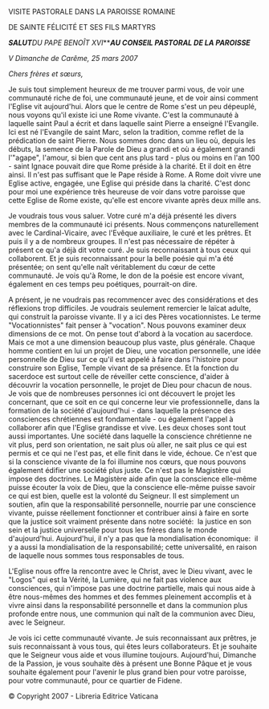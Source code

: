 VISITE PASTORALE DANS LA PAROISSE ROMAINE

DE SAINTE FÉLICITÉ ET SES FILS MARTYRS

***SALUT**DU PAPE BENOÎT XVI******AU CONSEIL PASTORAL DE LA PAROISSE***

*V Dimanche de Carême, 25 mars 2007*

*Chers frères et sœurs,*

Je suis tout simplement heureux de me trouver parmi vous, de voir une communauté riche de foi, une communauté jeune, et de voir ainsi comment l'Eglise vit aujourd'hui. Alors que le centre de Rome s'est un peu dépeuplé, nous voyons qu'il existe ici une Rome vivante. C'est la communauté à laquelle saint Paul a écrit et dans laquelle saint Pierre a enseigné l'Evangile. Ici est né l'Evangile de saint Marc, selon la tradition, comme reflet de la prédication de saint Pierre. Nous sommes donc dans un lieu où, depuis les débuts, la semence de la Parole de Dieu a grandi et où a également grandi l'"agape", l'amour, si bien que cent ans plus tard - plus ou moins en l'an 100 - saint Ignace pouvait dire que Rome préside à la charité. Et il doit en être ainsi. Il n'est pas suffisant que le Pape réside à Rome. A Rome doit vivre une Eglise active, engagée, une Eglise qui préside dans la charité. C'est donc pour moi une expérience très heureuse de voir dans votre paroisse que cette Eglise de Rome existe, qu'elle est encore vivante après deux mille ans.

Je voudrais tous vous saluer. Votre curé m'a déjà présenté les divers membres de la communauté ici présents. Nous commençons naturellement avec le Cardinal-Vicaire, avec l'Evêque auxiliaire, le curé et les prêtres. Et puis il y a de nombreux groupes. Il n'est pas nécessaire de répéter à présent ce qu'a déjà dit votre curé. Je suis reconnaissant à tous ceux qui collaborent. Et je suis reconnaissant pour la belle poésie qui m'a été présentée; on sent qu'elle naît véritablement du cœur de cette communauté. Je vois qu'à Rome, le don de la poésie est encore vivant, également en ces temps peu poétiques, pourrait-on dire.

A présent, je ne voudrais pas recommencer avec des considérations et des réflexions trop difficiles. Je voudrais seulement remercier le laïcat adulte, qui construit la paroisse vivante. Il y a ici des Pères vocationnistes. Le terme "Vocationnistes" fait penser à "vocation". Nous pouvons examiner deux dimensions de ce mot. On pense tout d'abord à la vocation au sacerdoce. Mais ce mot a une dimension beaucoup plus vaste, plus générale. Chaque homme contient en lui un projet de Dieu, une vocation personnelle, une idée personnelle de Dieu sur ce qu'il est appelé à faire dans l'histoire pour construire son Eglise, Temple vivant de sa présence. Et la fonction du sacerdoce est surtout celle de réveiller cette conscience, d'aider à découvrir la vocation personnelle, le projet de Dieu pour chacun de nous. Je vois que de nombreuses personnes ici ont découvert le projet les concernant, que ce soit en ce qui concerne leur vie professionnelle, dans la formation de la société d'aujourd'hui - dans laquelle la présence des consciences chrétiennes est fondamentale - ou également l'appel à collaborer afin que l'Eglise grandisse et vive. Les deux choses sont tout aussi importantes. Une société dans laquelle la conscience chrétienne ne vit plus, perd son orientation, ne sait plus où aller, ne sait plus ce qui est permis et ce qui ne l'est pas, et elle finit dans le vide, échoue. Ce n'est que si la conscience vivante de la foi illumine nos cœurs, que nous pouvons également édifier une société plus juste. Ce n'est pas le Magistère qui impose des doctrines. Le Magistère aide afin que la conscience elle-même puisse écouter la voix de Dieu, que la conscience elle-même puisse savoir ce qui est bien, quelle est la volonté du Seigneur. Il est simplement un soutien, afin que la responsabilité personnelle, nourrie par une conscience vivante, puisse réellement fonctionner et contribuer ainsi à faire en sorte que la justice soit vraiment présente dans notre société:  la justice en son sein et la justice universelle pour tous les frères dans le monde d'aujourd'hui. Aujourd'hui, il n'y a pas que la mondialisation économique:  il y a aussi la mondialisation de la responsabilité; cette universalité, en raison de laquelle nous sommes tous responsables de tous.

L'Eglise nous offre la rencontre avec le Christ, avec le Dieu vivant, avec le "Logos" qui est la Vérité, la Lumière, qui ne fait pas violence aux consciences, qui n'impose pas une doctrine partielle, mais qui nous aide à être nous-mêmes des hommes et des femmes pleinement accomplis et à vivre ainsi dans la responsabilité personnelle et dans la communion plus profonde entre nous, une communion qui naît de la communion avec Dieu, avec le Seigneur.

Je vois ici cette communauté vivante. Je suis reconnaissant aux prêtres, je suis reconnaissant à vous tous, qui êtes leurs collaborateurs. Et je souhaite que le Seigneur vous aide et vous illumine toujours. Aujourd'hui, Dimanche de la Passion, je vous souhaite dès à présent une Bonne Pâque et je vous souhaite également pour l'avenir le plus grand bien pour votre paroisse, pour votre communauté, pour ce quartier de Fidene.

© Copyright 2007 - Libreria Editrice Vaticana